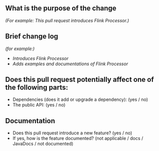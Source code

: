 <!--
*Thank you very much for contributing to FeatHub - we are happy that you want to help us improve FeatHub. To help the community review your contribution in the best possible way, please go through the checklist below, which will get the contribution into a shape in which it can be best reviewed.*
## Contribution Checklist
  - Fill out the template below to describe the changes contributed by the pull request. That will give reviewers the context they need to do the review. 
  - Each commit in the pull request has a meaningful commit message
  - Once all items of the checklist are addressed, remove the above text and this checklist, leaving only the filled out template below.
**(The sections below can be removed for hotfixes of typos)**
-->

## What is the purpose of the change

*(For example: This pull request introduces Flink Processor.)*

## Brief change log

*(for example:)*
  - *Introduces Flink Processor*
  - *Adds examples and documentations of Flink Processor*

## Does this pull request potentially affect one of the following parts:

  - Dependencies (does it add or upgrade a dependency): (yes / no)
  - The public API: (yes / no)

## Documentation

  - Does this pull request introduce a new feature? (yes / no)
  - If yes, how is the feature documented? (not applicable / docs / JavaDocs / not documented)